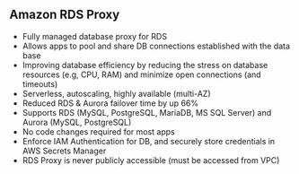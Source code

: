 ## Amazon RDS Proxy
 - Fully managed database proxy for RDS
 - Allows apps to pool and share DB connections established with the data base
 - Improving database efficiency by reducing the stress on database resources (e.g, CPU, RAM) and minimize open connections (and timeouts)
 - Serverless, autoscaling, highly available (multi-AZ)
 - Reduced RDS & Aurora failover time by up 66%
 - Supports RDS (MySQL, PostgreSQL, MariaDB, MS SQL Server) and Aurora (MySQL, PostgreSQL)
 - No code changes required for most apps
 - Enforce IAM Authentication for DB, and securely store credentials in AWS Secrets Manager
 - RDS Proxy is never publicly accessible (must be accessed from VPC)

 